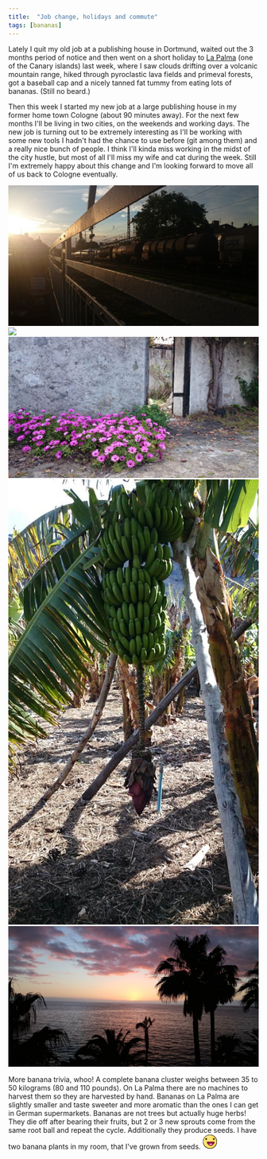 ```yaml
---
title:  "Job change, holidays and commute"
tags: [bananas]
---
```


Lately I quit my old job at a publishing house in Dortmund, waited out the 3 months period of notice and then went on a short holiday to [La Palma](https://www.google.de/maps/place/La+Palma,+Santa+Cruz+de+Tenerife,+Spain/@28.6551728,-17.8657039,11z/data=!3m1!4b1!4m2!3m1!1s0xc6bf20c6a87a13b:0x8e2037d22330882d) (one of the Canary islands) last week, where I saw clouds drifting over a volcanic mountain range, hiked through pyroclastic lava fields and primeval forests, got a baseball cap and a nicely tanned fat tummy from eating lots of bananas. (Still no beard.)

Then this week I started my new job at a large publishing house in my former home town Cologne (about 90 minutes away). For the next few months I'll be living in two cities, on the weekends and working days. The new job is turning out to be extremely interesting as I'll be working with some new tools I hadn't had the chance to use before (git among them) and a really nice bunch of people. I think I'll kinda miss working in the midst of the city hustle, but most of all I'll miss my wife and cat during the week. Still I'm extremely happy about this change and I'm looking forward to move all of us back to Cologne eventually.

![](/img/DSC_0386.JPG)
![](/img/CIMG0386.jpg)
![](/img/DSC_0231.jpg)
![](/img/DSC_0174.jpg)
![](/img/DSC_0262.jpg)

More banana trivia, whoo! A complete banana cluster weighs between 35 to 50 kilograms (80 and 110 pounds). On La Palma there are no machines to harvest them so they are harvested by hand. Bananas on La Palma are slightly smaller and taste sweeter and more aromatic than the ones I can get in German supermarkets. Bananas are not trees but actually huge herbs! They die off after bearing their fruits, but 2 or 3 new sprouts come from the same root ball and repeat the cycle. Additionally they produce seeds. I have two banana plants in my room, that I've grown from seeds.  ![](/img/smilies/down.png)